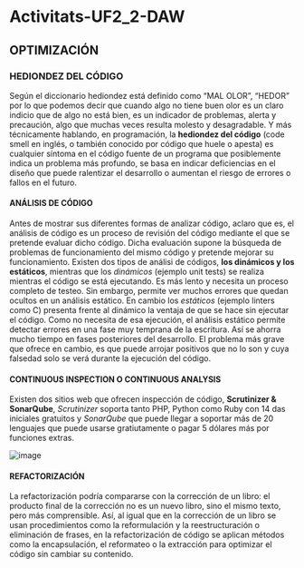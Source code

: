 # Activitats-UF2_2-DAW

## OPTIMIZACIÓN

### HEDIONDEZ DEL CÓDIGO

Según el diccionario hediondez está definido como “MAL OLOR”, “HEDOR” por lo que podemos decir que cuando algo no tiene buen olor es un claro indicio que de algo no está bien, es un indicador de problemas, alerta y precaución, algo que muchas veces resulta molesto y desagradable. Y más técnicamente hablando, en programación, la **hediondez del código** (code smell en inglés, o también conocido por código que huele o apesta) es cualquier síntoma en el código fuente de un programa que posiblemente indica un problema más profundo, se basa en indicar deficiencias en el diseño que puede ralentizar el desarrollo o aumentan el riesgo de errores o fallos en el futuro.

#### ANÁLISIS DE CÓDIGO
Antes de mostrar sus diferentes formas de analizar código, aclaro que es, el análisis de código es un proceso de revisión del código mediante el que se pretende evaluar dicho código. Dicha evaluación supone la búsqueda de problemas de funcionamiento del mismo código y pretende mejorar su funcionamiento.
Existen dos tipos de análisi de códigos, **los dinámicos y los estáticos**, mientras que los _dinámicos_ (ejemplo unit tests) se realiza mientras el código se está ejecutando. Es más lento y necesita un proceso completo de testeo. Sin embargo, permite ver muchos errores que quedan ocultos en un análisis estático. En cambio los _estáticos_ (ejemplo linters como C) presenta frente al dinámico la ventaja de que se hace sin ejecutar el código. Como no necesita de esa ejecución, el análisis estático permite detectar errores en una fase muy temprana de la escritura. Así se ahorra mucho tiempo en fases posteriores del desarrollo. El problema más grave que ofrece en cambio, es que puede arrojar positivos que no lo son y cuya falsedad solo se verá durante la ejecución del código.

#### CONTINUOUS INSPECTION O CONTINUOUS ANALYSIS
Existen dos sitios web que ofrecen inspección de código, **Scrutinizer & SonarQube**, _Scrutinizer_ soporta tanto PHP, Python como Ruby con 14 das iniciales gratuitos y _SonarQube_ que puede llegar a soportar más de 20 lenguajes que puede usarse gratiutamente o pagar 5 dólares más por funciones extras.

![image](https://user-images.githubusercontent.com/74070906/110681939-a7066580-81da-11eb-8258-aa71031228b4.png)

#### REFACTORIZACIÓN

La refactorización podría compararse con la corrección de un libro: el producto final de la corrección no es un nuevo libro, sino el mismo texto, pero más comprensible. Así, al igual que en la corrección de un libro se usan procedimientos como la reformulación y la reestructuración o eliminación de frases, en la refactorización de código se aplican métodos como la encapsulación, el reformateo o la extracción para optimizar el código sin cambiar su contenido.


